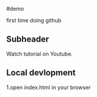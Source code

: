 #demo

first time doing github

## Subheader

Watch tutorial on Youtube.

## Local devlopment

1.open index.html in your browser